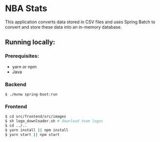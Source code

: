 # NBA Stats

This application converts data stored in CSV files and uses Spring Batch to convert and store these data into an in-memory database.

## Running locally:

### Prerequisites:
- yarn or npm
- Java

### Backend
`$ ./mvnw spring-boot:run`

### Frontend
```sh
$ cd src/frontend/src/images
$ sh logo_downloader.sh # download team logos
$ cd ../..
$ yarn install || npm install
$ yarn start || npm start
```
